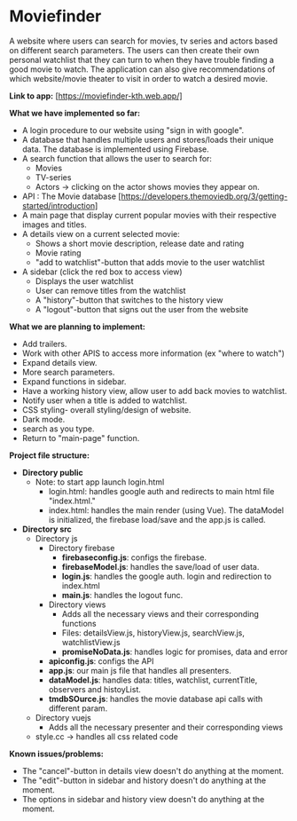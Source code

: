 # Moviefinder
A website where users can search for movies, tv series and actors based
on different search parameters. The users can then create their
own personal watchlist that they can turn to when they have trouble 
finding a good movie to watch. The application can also give recommendations
of which website/movie theater to visit in order to watch a desired movie.

**Link to app:**
[https://moviefinder-kth.web.app/]

**What we have implemented so far:**

- A login procedure to our website using "sign in with google".
- A database that handles multiple users and stores/loads their unique data. 
The database is implemented using Firebase.
- A search function that allows the user to search for:
  - Movies
  - TV-series
  - Actors -> clicking on the actor shows movies they appear on.
- API : The Movie database [https://developers.themoviedb.org/3/getting-started/introduction]
- A main page that display current popular movies with their respective images and titles.
- A details view on a current selected movie:
  - Shows a short movie description, release date and rating
  - Movie rating 
  - "add to watchlist"-button that adds movie to the user watchlist
- A sidebar (click the red box to access view)
  - Displays the user watchlist
  - User can remove titles from the watchlist
  - A "history"-button that switches to the history view
  - A "logout"-button that signs out the user from the website
  
**What we are planning to implement:**
- Add trailers.
- Work with other APIS to access more information (ex "where to watch")
- Expand details view.
- More search parameters.
- Expand functions in sidebar.
- Have a working history view, allow user to add back movies to watchlist.
- Notify user when a title is added to watchlist.
- CSS styling- overall styling/design of website.
- Dark mode.
- search as you type.
- Return to "main-page" function.


**Project file structure:**
- **Directory public**
  - Note: to start app launch login.html
    - login.html: handles google auth and redirects to main html file "index.html."
    - index.html: handles the main render (using Vue). The dataModel is
      initialized, the firebase load/save and the app.js is called.
- **Directory src**
  - Directory js
    - Directory firebase
      - **firebaseconfig.js**: configs the firebase.
      - **firebaseModel.js**: handles the save/load of user data.
      - **login.js**: handles the google auth. login and redirection to index.html
      - **main.js**: handles the logout func. 
    - Directory views
      - Adds all the necessary views and their corresponding functions
      - Files: detailsView.js, historyView.js, searchView.js, watchlistView.js
      - **promiseNoData.js**: handles logic for promises, data  and error
    - **apiconfig.js**: configs the API
    - **app.js**: our main js file that handles all presenters.
    - **dataModel.js**: handles data: titles, watchlist, currentTitle, observers and histoyList.
    - **tmdbSOurce.js**: handles the movie database api calls with different param.
  - Directory vuejs
    -  Adds all the necessary presenter and their corresponding views
  - style.cc -> handles all css related code
  



**Known issues/problems:**
- The "cancel"-button in details view doesn't do anything at the moment.
- The "edit"-button in sidebar and history doesn't do anything at the moment.
- The options in sidebar and history view doesn't do anything at the moment.


